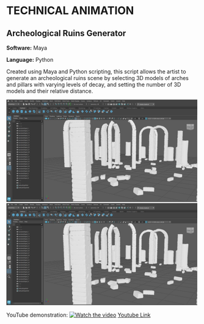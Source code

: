 # TECHNICAL ANIMATION
## Archeological Ruins Generator
**Software:** Maya

**Language:** Python

Created using Maya and Python scripting, this script allows the artist to generate an archeological ruins scene by selecting 3D models of arches and pillars with varying levels of decay, and setting the number of 3D models and their relative distance.

<img src="RuinsView1.png" width="500"/> <img src="RuinsView1.png" width="500"/> 

YouTube demonstration:
[![Watch the video](https://img.youtube.com/vi/lyud-Rm00XU/maxresdefault.jpg)](https://youtu.be/lyud-Rm00XU)
[Youtube Link](https://www.youtube.com/watch?v=lyud-Rm00XU)
